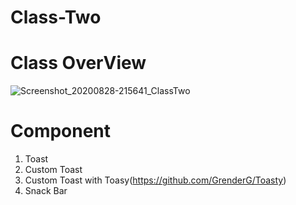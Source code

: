# Class-Two
# Class OverView
![Screenshot_20200828-215641_ClassTwo](https://user-images.githubusercontent.com/48696824/91588183-99de0380-e979-11ea-8737-03aebdafbcd5.jpg)
# Component
01. Toast
02. Custom Toast
03. Custom Toast with Toasy(https://github.com/GrenderG/Toasty)
04. Snack Bar
